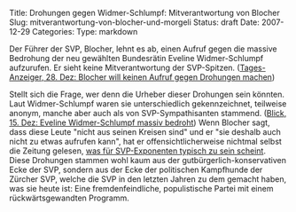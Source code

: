 Title: Drohungen gegen Widmer-Schlumpf: Mitverantwortung von Blocher
Slug: mitverantwortung-von-blocher-und-morgeli
Status: draft
Date: 2007-12-29
Categories:
Type: markdown

Der Führer der SVP, Blocher, lehnt es ab, einen Aufruf gegen die massive Bedrohung der neu gewählten Bundesrätin Eveline Widmer-Schlumpf aufzurufen. Er sieht keine Mitverantwortung der SVP-Spitzen. ([Tages-Anzeiger, 28. Dez: Blocher will keinen Aufruf gegen Drohungen machen](http://www.tagesanzeiger.ch/dyn/news/schweiz/827238.html))

Stellt sich die Frage, wer denn die Urheber dieser Drohungen sein könnten. Laut Widmer-Schlumpf waren sie unterschiedlich gekennzeichnet, teilweise anonym, manche aber auch als von SVP-Sympathisanten stammend. ([Blick, 15. Dez: Eveline Widmer-Schlumpf massiv bedroht](http://www.blick.ch/news/schweiz/wahlen07/eveline-widmer-schlumpf-massiv-bedroht-78662))
Wenn Blocher sagt, dass diese Leute "nicht aus seinen Kreisen sind" und er "sie deshalb auch nicht zu etwas aufrufen kann", hat er offensichtlicherweise nichtmal selbst die Zeitung gelesen, [was für SVP-Exponenten typisch zu sein scheint](http://spinlock.ch/blog/2006/12/27/walter-wobmann-svp-liest-zeitungen-nicht/). Diese Drohungen stammen wohl kaum aus der gutbürgerlich-konservativen Ecke der SVP, sondern aus der Ecke der politischen Kampfhunde der Zürcher SVP, welche die SVP in den letzten Jahren zu dem gemacht haben, was sie heute ist: Eine fremdenfeindliche, populistische Partei mit einem rückwärtsgewandten Programm.
